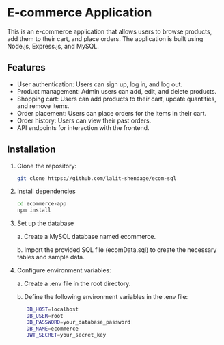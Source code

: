 # E-commerce Application

This is an e-commerce application that allows users to browse products, add them to their cart, and place orders. The application is built using Node.js, Express.js, and MySQL.

## Features

- User authentication: Users can sign up, log in, and log out.
- Product management: Admin users can add, edit, and delete products.
- Shopping cart: Users can add products to their cart, update quantities, and remove items.
- Order placement: Users can place orders for the items in their cart.
- Order history: Users can view their past orders.
- API endpoints for interaction with the frontend.

## Installation

1. Clone the repository:

   ```bash
   git clone https://github.com/lalit-shendage/ecom-sql


2. Install dependencies

    ```bash
    cd ecommerce-app
    npm install

3. Set up the database 

    a. Create a MySQL database named ecommerce.

    b. Import the provided SQL file (ecomData.sql) to create the necessary tables and sample data.

4. Configure environment variables:

    a. Create a .env file in the root directory.

    b. Define the following environment variables in the .env file:

     ```bash
        DB_HOST=localhost
        DB_USER=root
        DB_PASSWORD=your_database_password
        DB_NAME=ecommerce
        JWT_SECRET=your_secret_key
